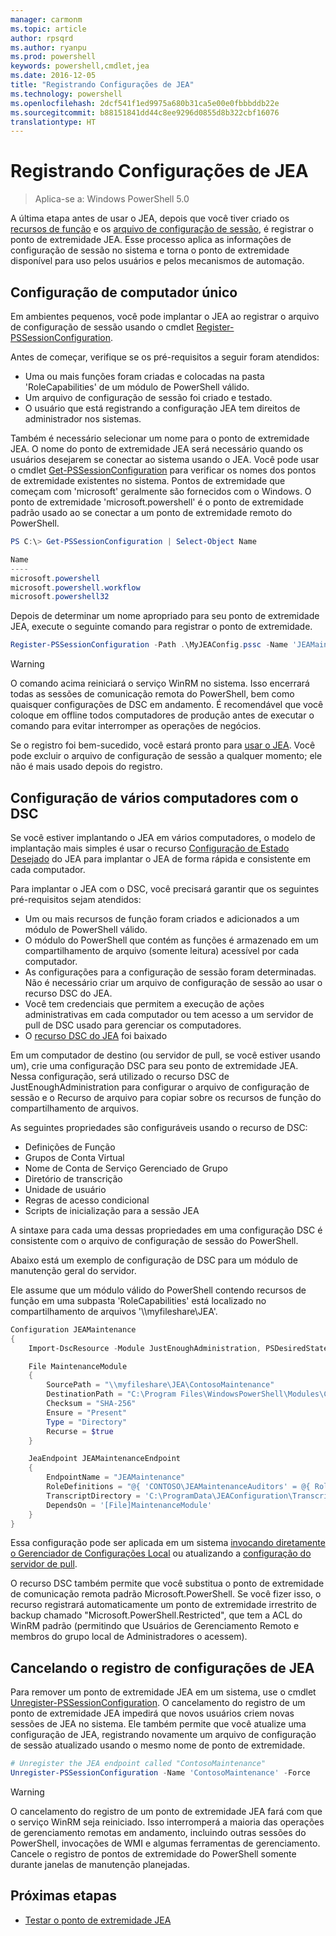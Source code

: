 ```yaml
---
manager: carmonm
ms.topic: article
author: rpsqrd
ms.author: ryanpu
ms.prod: powershell
keywords: powershell,cmdlet,jea
ms.date: 2016-12-05
title: "Registrando Configurações de JEA"
ms.technology: powershell
ms.openlocfilehash: 2dcf541f1ed9975a680b31ca5e00e0fbbbddb22e
ms.sourcegitcommit: b88151841dd44c8ee9296d0855d8b322cbf16076
translationtype: HT
---
```

# <a name="registering-jea-configurations"></a>Registrando Configurações de JEA

> Aplica-se a: Windows PowerShell 5.0

A última etapa antes de usar o JEA, depois que você tiver criado os [recursos de função](role-capabilities.md) e os [arquivo de configuração de sessão](session-configurations.md), é registrar o ponto de extremidade JEA.
Esse processo aplica as informações de configuração de sessão no sistema e torna o ponto de extremidade disponível para uso pelos usuários e pelos mecanismos de automação.

## <a name="single-machine-configuration"></a>Configuração de computador único

Em ambientes pequenos, você pode implantar o JEA ao registrar o arquivo de configuração de sessão usando o cmdlet [Register-PSSessionConfiguration](https://msdn.microsoft.com/en-us/powershell/reference/5.1/microsoft.powershell.core/register-pssessionconfiguration).

Antes de começar, verifique se os pré-requisitos a seguir foram atendidos:
- Uma ou mais funções foram criadas e colocadas na pasta 'RoleCapabilities' de um módulo de PowerShell válido.
- Um arquivo de configuração de sessão foi criado e testado.
- O usuário que está registrando a configuração JEA tem direitos de administrador nos sistemas.

Também é necessário selecionar um nome para o ponto de extremidade JEA.
O nome do ponto de extremidade JEA será necessário quando os usuários desejarem se conectar ao sistema usando o JEA.
Você pode usar o cmdlet [Get-PSSessionConfiguration](https://msdn.microsoft.com/en-us/powershell/reference/5.1/microsoft.powershell.core/get-pssessionconfiguration) para verificar os nomes dos pontos de extremidade existentes no sistema.
Pontos de extremidade que começam com 'microsoft' geralmente são fornecidos com o Windows.
O ponto de extremidade 'microsoft.powershell' é o ponto de extremidade padrão usado ao se conectar a um ponto de extremidade remoto do PowerShell.

```powershell
PS C:\> Get-PSSessionConfiguration | Select-Object Name

Name
----
microsoft.powershell
microsoft.powershell.workflow
microsoft.powershell32
```

Depois de determinar um nome apropriado para seu ponto de extremidade JEA, execute o seguinte comando para registrar o ponto de extremidade.

```powershell
Register-PSSessionConfiguration -Path .\MyJEAConfig.pssc -Name 'JEAMaintenance' -Force
```

> [!WARNING]
> O comando acima reiniciará o serviço WinRM no sistema.
> Isso encerrará todas as sessões de comunicação remota do PowerShell, bem como quaisquer configurações de DSC em andamento.
> É recomendável que você coloque em offline todos computadores de produção antes de executar o comando para evitar interromper as operações de negócios.

Se o registro foi bem-sucedido, você estará pronto para [usar o JEA](using-jea.md).
Você pode excluir o arquivo de configuração de sessão a qualquer momento; ele não é mais usado depois do registro.

## <a name="multi-machine-configuration-with-dsc"></a>Configuração de vários computadores com o DSC

Se você estiver implantando o JEA em vários computadores, o modelo de implantação mais simples é usar o recurso [Configuração de Estado Desejado](https://msdn.microsoft.com/en-us/powershell/dsc/overview) do JEA para implantar o JEA de forma rápida e consistente em cada computador.

Para implantar o JEA com o DSC, você precisará garantir que os seguintes pré-requisitos sejam atendidos:
- Um ou mais recursos de função foram criados e adicionados a um módulo de PowerShell válido.
- O módulo do PowerShell que contém as funções é armazenado em um compartilhamento de arquivo (somente leitura) acessível por cada computador.
- As configurações para a configuração de sessão foram determinadas. Não é necessário criar um arquivo de configuração de sessão ao usar o recurso DSC do JEA.
- Você tem credenciais que permitem a execução de ações administrativas em cada computador ou tem acesso a um servidor de pull de DSC usado para gerenciar os computadores.
- O [recurso DSC do JEA](https://github.com/PowerShell/JEA/tree/master/DSC%20Resource) foi baixado

Em um computador de destino (ou servidor de pull, se você estiver usando um), crie uma configuração DSC para seu ponto de extremidade JEA.
Nessa configuração, será utilizado o recurso DSC de JustEnoughAdministration para configurar o arquivo de configuração de sessão e o Recurso de arquivo para copiar sobre os recursos de função do compartilhamento de arquivos.

As seguintes propriedades são configuráveis usando o recurso de DSC:
- Definições de Função
- Grupos de Conta Virtual
- Nome de Conta de Serviço Gerenciado de Grupo
- Diretório de transcrição
- Unidade de usuário
- Regras de acesso condicional
- Scripts de inicialização para a sessão JEA

A sintaxe para cada uma dessas propriedades em uma configuração DSC é consistente com o arquivo de configuração de sessão do PowerShell.

Abaixo está um exemplo de configuração de DSC para um módulo de manutenção geral do servidor.

Ele assume que um módulo válido do PowerShell contendo recursos de função em uma subpasta 'RoleCapabilities' está localizado no compartilhamento de arquivos '\\\\myfileshare\\JEA'.


```powershell
Configuration JEAMaintenance
{
    Import-DscResource -Module JustEnoughAdministration, PSDesiredStateConfiguration

    File MaintenanceModule
    {
        SourcePath = "\\myfileshare\JEA\ContosoMaintenance"
        DestinationPath = "C:\Program Files\WindowsPowerShell\Modules\ContosoMaintenance"
        Checksum = "SHA-256"
        Ensure = "Present"
        Type = "Directory"
        Recurse = $true
    }

    JeaEndpoint JEAMaintenanceEndpoint
    {
        EndpointName = "JEAMaintenance"
        RoleDefinitions = "@{ 'CONTOSO\JEAMaintenanceAuditors' = @{ RoleCapabilities = 'GeneralServerMaintenance-Audit' }; 'CONTOSO\JEAMaintenanceAdmins' = @{ RoleCapabilities = 'GeneralServerMaintenance-Audit', 'GeneralServerMaintenance-Admin' } }"
        TranscriptDirectory = 'C:\ProgramData\JEAConfiguration\Transcripts'
        DependsOn = '[File]MaintenanceModule'
    }
}
```

Essa configuração pode ser aplicada em um sistema [invocando diretamente o Gerenciador de Configurações Local](https://msdn.microsoft.com/en-us/powershell/dsc/metaconfig) ou atualizando a [configuração do servidor de pull](https://msdn.microsoft.com/en-us/powershell/dsc/pullserver).

O recurso DSC também permite que você substitua o ponto de extremidade de comunicação remota padrão Microsoft.PowerShell.
Se você fizer isso, o recurso registrará automaticamente um ponto de extremidade irrestrito de backup chamado "Microsoft.PowerShell.Restricted", que tem a ACL do WinRM padrão (permitindo que Usuários de Gerenciamento Remoto e membros do grupo local de Administradores o acessem).

## <a name="unregistering-jea-configurations"></a>Cancelando o registro de configurações de JEA

Para remover um ponto de extremidade JEA em um sistema, use o cmdlet [Unregister-PSSessionConfiguration](https://msdn.microsoft.com/powershell/reference/5.1/microsoft.powershell.core/Unregister-PSSessionConfiguration).
O cancelamento do registro de um ponto de extremidade JEA impedirá que novos usuários criem novas sessões de JEA no sistema.
Ele também permite que você atualize uma configuração de JEA, registrando novamente um arquivo de configuração de sessão atualizado usando o mesmo nome de ponto de extremidade.

```powershell
# Unregister the JEA endpoint called "ContosoMaintenance"
Unregister-PSSessionConfiguration -Name 'ContosoMaintenance' -Force
```

> [!WARNING]
> O cancelamento do registro de um ponto de extremidade JEA fará com que o serviço WinRM seja reiniciado.
> Isso interromperá a maioria das operações de gerenciamento remotas em andamento, incluindo outras sessões do PowerShell, invocações de WMI e algumas ferramentas de gerenciamento.
> Cancele o registro de pontos de extremidade do PowerShell somente durante janelas de manutenção planejadas.

## <a name="next-steps"></a>Próximas etapas

- [Testar o ponto de extremidade JEA](using-jea.md)